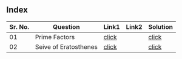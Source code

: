 ## Index 

Sr. No. | Question|Link1 | Link2 | Solution
---|---|---|---|---
01 | Prime Factors | [click](https://practice.geeksforgeeks.org/problems/prime-factors5052/1) | | [click](./Solutions/PrimeFactors.java)
02 | Seive of Eratosthenes | [click](https://practice.geeksforgeeks.org/problems/sieve-of-eratosthenes5242/1) || [click](./Solutions/SeiveOfEratosthenes.java)
